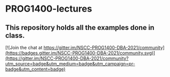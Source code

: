 # PROG1400-lectures

## This repository holds all the examples done in class.

[![Join the chat at https://gitter.im/NSCC-PROG1400-DBA-2021/community](https://badges.gitter.im/NSCC-PROG1400-DBA-2021/community.svg)](https://gitter.im/NSCC-PROG1400-DBA-2021/community?utm_source=badge&utm_medium=badge&utm_campaign=pr-badge&utm_content=badge)
